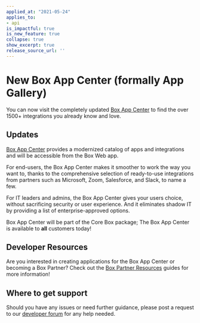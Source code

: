 ```yaml
---
applied_at: "2021-05-24"
applies_to: 
- api
is_impactful: true
is_new_feature: true
collapse: true
show_excerpt: true
release_source_url: ''
---
```


# New Box App Center (formally App Gallery)

You can now visit the completely updated [Box App Center][3] to find the over 1500+ integrations you already know and love.

<!-- more -->

## Updates

[Box App Center][3] provides a modernized catalog of apps and integrations and will be accessible from the Box Web app.

For end-users, the Box App Center makes it smoother to work the way you want to, thanks to the comprehensive selection of ready-to-use integrations from partners such
as Microsoft, Zoom, Salesforce, and Slack, to name a few.

For IT leaders and admins, the Box App Center gives your users choice, without sacrificing security or user experience. And it eliminates shadow IT by providing a
list of enterprise-approved options.

Box App Center will be part of the Core Box package; The Box App Center is available to **all** customers today!

## Developer Resources

Are you interested in creating applications for the Box App Center or becoming a Box Partner? Check out the
[Box Partner Resources][2] guides for more information!

## Where to get support

Should you have any issues or need further guidance, please post a request to
our [developer forum][1] for any help needed.

[1]: https://support.box.com/hc/en-us/community/topics/360001932973-Platform-and-Developer-Forum
[2]: https://support.box.com/hc/en-us/sections/360009473734-Box-Partner-Resources
[3]: https://app.box.com/app-center
